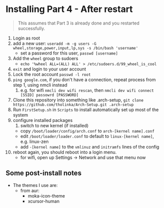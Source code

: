 # Installing Part 4 - After restart

> This assumes that Part 3 is already done and you restarted successfully.

1. Login as root
2. add a new user: `useradd -m -g users -G wheel,storage,power,input,lp,sys -s /bin/bash 'username'`
    * set a password for this user, `passwd [username]`
3. Add the `wheel` group to sudoers
   * `echo '%wheel ALL=(ALL) ALL' > /etc/sudoers.d/99_wheel_is_cool`
4. `exit` and login to your user account
5. Lock the root account `passwd -l root`
6. `ping google.com`, if you don't have a connection, repeat process from step 1, using nmcli instead
   1. e.g. for wifi `nmcli dev wifi rescan`, then `nmcli dev wifi connect [SSID] passowrd [PASSWORD]`
7. Clone this repository into something like .arch-setup, `git clone https://github.com/tholinka/Arch-Setup.git .arch-setup`
8. Run `FirstSetup.sh` in `Scripts` to install automatically set up most of the system
9. configure installed packages
    1. switch to new kernel (if installed)
      * copy `/boot/loader/config/arch.conf` to `arch-[kernel name].conf`
      * edit `/boot/loader/loader.conf` to default to `linux-[kernel name]`, e.g. linux-zen
      * add `-[kernel name]` to the `vmlinuz` and `initramfs` lines of the config
10. reboot again, you should reboot into a login menu.
    * for wifi, open up Settings -> Network and use that menu now

## Some post-install notes

* The themes I use are:
  * from aur:
    * moka-icon-theme
    * xcursor-human
